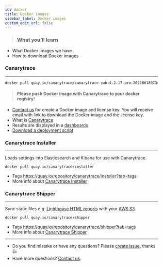 ```yaml
---
id: docker
title: Docker images
sidebar_label: Docker images
custom_edit_url: false
---
```


> ### What you’ll learn
- What Docker images we have
- How to download Docker images

### Canarytrace

---

```bash
docker pull quay.io/canarytrace/canarytrace-pub:4.2.17-pro-20210618073421-28
```
> #### Please push Docker image with Canarytrace to your docker registry!

- [Contact us](/docs/support/contactus) for create a Docker image and license key. You will receive email with  link to download the Docker image and the license key.
- What is [Canarytrace](http://localhost:3000/docs/why/edition)
- Results are displayed in a [dashboards](/docs/features/dashboards)
- [Download a deployment script](/docs/guides/kubernetes#how-to-get-a-deployment-scripts)


### Canarytrace Installer
---

Loads settings into Elasticsearch and Kibana for use with Canarytrace.

```bash
docker pull quay.io/canarytrace/installer
```
- Tags https://quay.io/repository/canarytrace/installer?tab=tags
- More info about [Canarytrace Installer](/docs/features/installer)


### Canarytrace Shipper
---

Sync static files e.g. [Lighthouse HTML reports](/docs/features/lighthouse#reporting) with your [AWS S3](https://aws.amazon.com/s3/).

```bash
docker pull quay.io/canarytrace/shipper
```
- Tags https://quay.io/repository/canarytrace/shipper?tab=tags
- More info about [Canarytrace Shipper](/docs/features/shipper)


---

- Do you find mistake or have any questions? Please [create issue](https://github.com/canarytrace/documentation/issues/new/choose), thanks 👍
- Have more questions? [Contact us](/docs/support/contactus).
